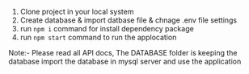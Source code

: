 1.  Clone project in your local system
2.  Create database & import datbase file & chnage .env file settings
3.  run `npm i` command for install dependency package
4.  run `npm start` command to run the applocation

Note:- Please read all API docs, The DATABASE folder is keeping the database import the database in mysql server and use the application
